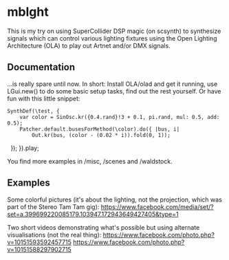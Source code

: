 mblght
======

This is my try on using SuperCollider DSP magic (on scsynth) to synthesize signals which can control various lighting fixtures using the Open Lighting Architecture (OLA) to play out Artnet and/or DMX signals.

Documentation
-------------

...is really spare until now. In short: Install OLA/olad and get it running, use LGui.new() to do some basic setup tasks, find out the rest yourself. Or have fun with this little snippet:

	SynthDef(\test, {
		var color = SinOsc.kr({0.4.rand}!3 + 0.1, pi.rand, mul: 0.5, add: 0.5);
		Patcher.default.busesForMethod(\color).do({ |bus, i|
			Out.kr(bus, (color - (0.02 * i)).fold(0, 1));
 		});
	}).play;

You find more examples in /misc, /scenes and /waldstock.

Examples
--------

Some colorful pictures (it's about the lighting, not the projection, which was part of the Stereo Tam Tam gig):
https://www.facebook.com/media/set/?set=a.399699220085179.103947.172943649427405&type=1

Two short videos demonstrating what's possible but using alternate visualisations (not the real thing):
https://www.facebook.com/photo.php?v=10151593592457715
https://www.facebook.com/photo.php?v=10151588297902715